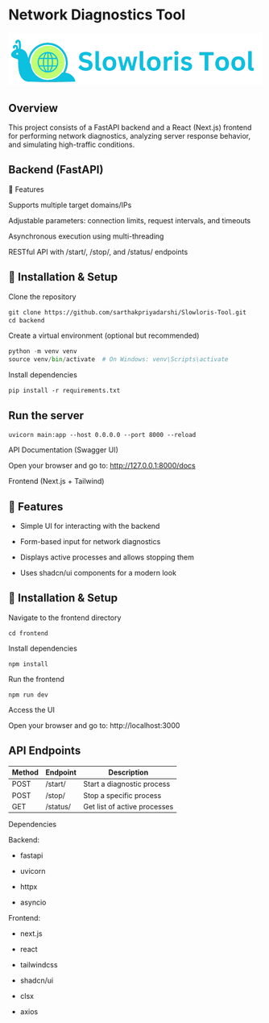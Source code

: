 # Network Diagnostics Tool
![Logo](https://github.com/sarthakpriyadarshi/Slowloris-Tool/blob/main/images/Slowloris-Tool.png?raw=true)

## Overview

This project consists of a FastAPI backend and a React (Next.js) frontend for performing network diagnostics, analyzing server response behavior, and simulating high-traffic conditions.

## Backend (FastAPI)

📌 Features

Supports multiple target domains/IPs

Adjustable parameters: connection limits, request intervals, and timeouts

Asynchronous execution using multi-threading

RESTful API with /start/, /stop/, and /status/ endpoints

## 🚀 Installation & Setup

Clone the repository

```shell
git clone https://github.com/sarthakpriyadarshi/Slowloris-Tool.git
cd backend
```

Create a virtual environment (optional but recommended)

```python
python -m venv venv
source venv/bin/activate  # On Windows: venv\Scripts\activate
```

Install dependencies

```shell
pip install -r requirements.txt
```

## Run the server

```shell
uvicorn main:app --host 0.0.0.0 --port 8000 --reload
```

API Documentation (Swagger UI)

Open your browser and go to: http://127.0.0.1:8000/docs

Frontend (Next.js + Tailwind)

## 📌 Features

- Simple UI for interacting with the backend

- Form-based input for network diagnostics

- Displays active processes and allows stopping them

- Uses shadcn/ui components for a modern look

## 🚀 Installation & Setup

Navigate to the frontend directory

```shell
cd frontend
```

Install dependencies

```shell
npm install
```

Run the frontend

```shell
npm run dev
```

Access the UI

Open your browser and go to: http://localhost:3000

## API Endpoints

| Method | Endpoint   | Description                  |
|--------|------------|------------------------------|
| POST   | /start/    | Start a diagnostic process   |
| POST   | /stop/     | Stop a specific process      |
| GET    | /status/   | Get list of active processes |

Dependencies

Backend:

- fastapi

- uvicorn

- httpx

- asyncio

Frontend:

- next.js

- react

- tailwindcss

- shadcn/ui

- clsx

- axios
